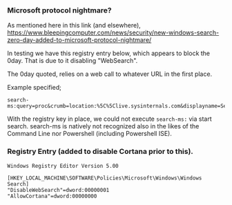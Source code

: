 ### Microsoft protocol nightmare?

As mentioned here in this link (and elsewhere),
https://www.bleepingcomputer.com/news/security/new-windows-search-zero-day-added-to-microsoft-protocol-nightmare/

In testing we have this registry entry below, which appears to block the 0day. That is due to it disabling "WebSearch".

The 0day quoted, relies on a web call to whatever URL in the first place.

Example specified;

```
search-ms:query=proc&crumb=location:%5C%5Clive.sysinternals.com&displayname=Searching%20Sysinternals
```

With the registry key in place, we could not execute ```search-ms:``` via start search. search-ms is natively not recognized also in the likes of the Command Line nor Powershell (including Powershell ISE).


### Registry Entry (added to disable Cortana prior to this).

```
Windows Registry Editor Version 5.00

[HKEY_LOCAL_MACHINE\SOFTWARE\Policies\Microsoft\Windows\Windows Search]
"DisableWebSearch"=dword:00000001
"AllowCortana"=dword:00000000
```

